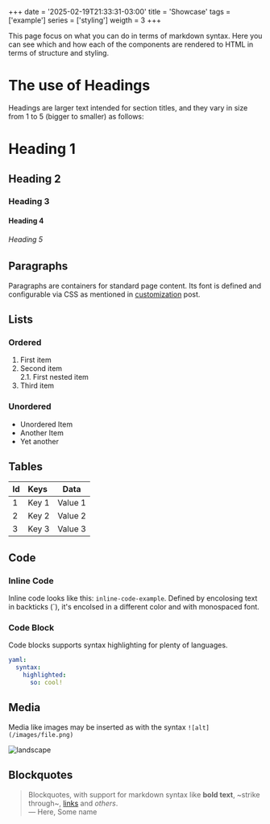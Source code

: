 +++
date = '2025-02-19T21:33:31-03:00'
title = 'Showcase'
tags = ['example']
series = ['styling']
weigth = 3
+++

This page focus on what you can do in terms of markdown syntax. Here you can see which and how each of the components are rendered to HTML in terms of structure and styling.

# The use of Headings

Headings are larger text intended for section titles, and they vary in size from 1 to 5 (bigger to smaller) as follows:

# Heading 1

## Heading 2

### Heading 3

#### Heading 4

###### Heading 5

## Paragraphs

Paragraphs are containers for standard page content. Its font is defined and configurable via CSS as mentioned in [customization](/features/customization) post.

## Lists

### Ordered

1. First item
2. Second item  
  2.1. First nested item
3. Third item

### Unordered

- Unordered Item
- Another Item
- Yet another

## Tables

| Id | Keys  | Data    |
| :- | :-    | :-:     |
| 1  | Key 1 | Value 1 |
| 2  | Key 2 | Value 2 |
| 3  | Key 3 | Value 3 |

## Code 

### Inline Code

Inline code looks like this: `inline-code-example`. Defined by encolosing text in backticks (`), it's encolsed in a different color and with monospaced font.

### Code Block

Code blocks supports syntax highlighting for plenty of languages.

```yaml
yaml:
  syntax:
    highlighted:
      so: cool!
```

## Media

Media like images may be inserted as with the syntax `![alt](/images/file.png)`

![landscape](/images/landscape.png)

## Blockquotes

> Blockquotes, with support for markdown syntax like **bold text**, ~strike through~, [links](#) and *others*.  
> — Here, Some name
